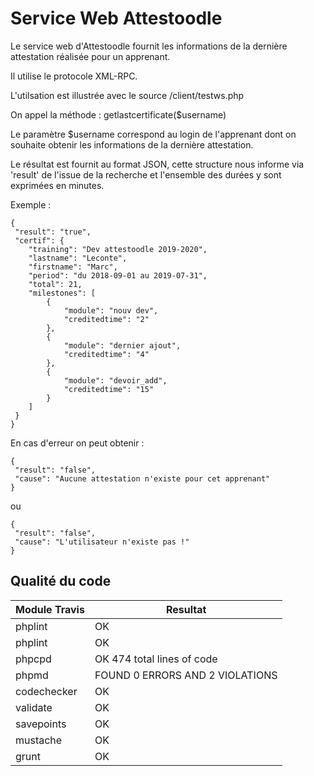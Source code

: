 # Service Web Attestoodle

Le service web d'Attestoodle fournit les informations de la dernière attestation réalisée pour un apprenant.

Il utilise le protocole XML-RPC.

L'utilsation est illustrée avec le source /client/testws.php

On appel la méthode :
    getlastcertificate($username)  
    
Le paramètre $username correspond au login de l'apprenant dont on souhaite obtenir les informations de la dernière attestation.

Le résultat est fournit au format JSON, cette structure nous informe via 'result' de l'issue de la recherche et l'ensemble des durées y sont exprimées en minutes. 

Exemple :  

    {
     "result": "true",
     "certif": {
        "training": "Dev attestoodle 2019-2020",
        "lastname": "Leconte",
        "firstname": "Marc",
        "period": "du 2018-09-01 au 2019-07-31",
        "total": 21,
        "milestones": [
            {
                "module": "nouv dev",
                "creditedtime": "2"
            },
            {
                "module": "dernier ajout",
                "creditedtime": "4"
            },
            {
                "module": "devoir_add",
                "creditedtime": "15"
            }
        ]
     }
    }

En cas d'erreur on peut obtenir :  

    {
     "result": "false",
     "cause": "Aucune attestation n'existe pour cet apprenant"
    }

ou  

    {
     "result": "false",
     "cause": "L'utilisateur n'existe pas !"
    }

 
 ## Qualité du code
 
| Module Travis |  Resultat |
|---------------|-----------|
| phplint       |     OK    |
| phplint       |     OK    |
| phpcpd        | OK 474 total lines of code      |
| phpmd         | FOUND 0 ERRORS AND 2 VIOLATIONS |
| codechecker   |     OK    |
| validate      |     OK    |
| savepoints      |     OK    |
| mustache      |     OK    |
| grunt      |     OK    |
